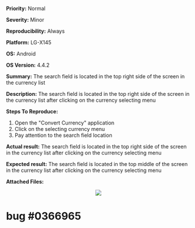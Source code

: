 **Priority:** Normal

**Severity:** Minor

**Reproducibility:** Always

**Platform:** LG-X145

**OS:** Android

**OS Version:** 4.4.2

**Summary:** The search field is located in the top right side of the screen in the currency list

**Description:** The search field is located in the top right side of the screen in the currency list after clicking on the currency selecting menu

**Steps To Reproduce:**

1. Open the "Convert Currency" application
2. Click on the selecting currency menu
3. Pay attention to the search field location

**Actual result:** The search field is located in the top right side of the screen in the currency list after clicking on the currency selecting menu

**Expected result:** The search field is located in the top middle of the screen in the currency list after clicking on the currency selecting menu

**Attached Files:**

<p align="center">
  <img src="https://image.ibb.co/ifcF6c/Screenshot_2018_01_31_16_41_48bug2.jpg">
  
  # bug #0366965
  </p>
